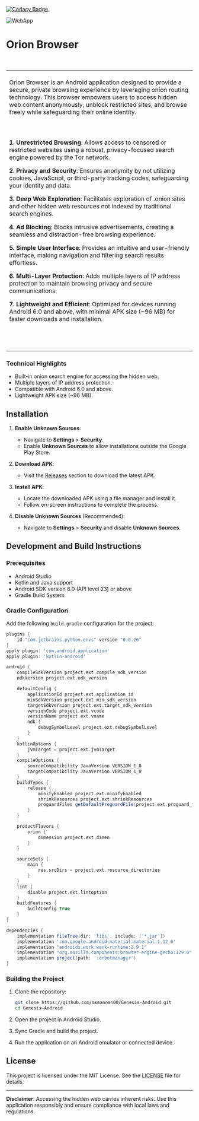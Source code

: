 [![Codacy Badge](https://app.codacy.com/project/badge/Grade/94c252c8ce904c4cbbc4146a463b4d9e)](https://app.codacy.com/gh/msmannan00/Genesis-Android/dashboard?utm_source=gh&utm_medium=referral&utm_content=&utm_campaign=Badge_grade)

![WebApp](https://github.com/msmannan00/Orion-Search/blob/trusted_main/documentation/homepage.png?raw=true)
# Orion Browser
<table>
<tr>
<td>
<br>
Orion Browser is an Android application designed to provide a secure, private browsing experience by leveraging onion routing technology. This browser empowers users to access hidden web content anonymously, unblock restricted sites, and browse freely while safeguarding their online identity.
<br>
<br>
</td>
</tr>
<br>
<tr>
<td>
<br>

**1. Unrestricted Browsing**: Allows access to censored or restricted websites using a robust, privacy-focused search engine powered by the Tor network.

**2. Privacy and Security**: Ensures anonymity by not utilizing cookies, JavaScript, or third-party tracking codes, safeguarding your identity and data.

**3. Deep Web Exploration**: Facilitates exploration of .onion sites and other hidden web resources not indexed by traditional search engines.

**4. Ad Blocking**: Blocks intrusive advertisements, creating a seamless and distraction-free browsing experience.

**5. Simple User Interface**: Provides an intuitive and user-friendly interface, making navigation and filtering search results effortless.

**6. Multi-Layer Protection**: Adds multiple layers of IP address protection to maintain browsing privacy and secure communications.

**7. Lightweight and Efficient**: Optimized for devices running Android 6.0 and above, with minimal APK size (~96 MB) for faster downloads and installation.

<br><br>
</td>
</tr>
</table>

### Technical Highlights
- Built-in onion search engine for accessing the hidden web.
- Multiple layers of IP address protection.
- Compatible with Android 6.0 and above.
- Lightweight APK size (~96 MB).

## Installation

1. **Enable Unknown Sources**:
   - Navigate to **Settings** > **Security**.
   - Enable **Unknown Sources** to allow installations outside the Google Play Store.

2. **Download APK**:
   - Visit the [Releases](https://github.com/msmannan00/Genesis-Android/releases) section to download the latest APK.

3. **Install APK**:
   - Locate the downloaded APK using a file manager and install it.
   - Follow on-screen instructions to complete the process.

4. **Disable Unknown Sources** (Recommended):
   - Navigate to **Settings** > **Security** and disable **Unknown Sources**.

## Development and Build Instructions

### Prerequisites
- Android Studio
- Kotlin and Java support
- Android SDK version 6.0 (API level 23) or above
- Gradle Build System

### Gradle Configuration

Add the following `build.gradle` configuration for the project:

```gradle
plugins {
    id "com.jetbrains.python.envs" version "0.0.26"
}
apply plugin: 'com.android.application'
apply plugin: 'kotlin-android'

android {
    compileSdkVersion project.ext.compile_sdk_version
    ndkVersion project.ext.ndk_version

    defaultConfig {
        applicationId project.ext.application_id
        minSdkVersion project.ext.min_sdk_version
        targetSdkVersion project.ext.target_sdk_version
        versionCode project.ext.vcode
        versionName project.ext.vname
        ndk {
            debugSymbolLevel project.ext.debugSymbolLevel
        }
    }
    kotlinOptions {
        jvmTarget = project.ext.jvmTarget
    }
    compileOptions {
        sourceCompatibility JavaVersion.VERSION_1_8
        targetCompatibility JavaVersion.VERSION_1_8
    }
    buildTypes {
        release {
            minifyEnabled project.ext.minifyEnabled
            shrinkResources project.ext.shrinkResources
            proguardFiles getDefaultProguardFile(project.ext.proguard_file), project.ext.proguard_rule
        }
    }

    productFlavors {
        orion {
            dimension project.ext.dimen
        }
    }

    sourceSets {
        main {
            res.srcDirs = project.ext.resource_directories
        }
    }
    lint {
        disable project.ext.lintoption
    }
    buildFeatures {
        buildConfig true
    }
}

dependencies {
    implementation fileTree(dir: 'libs', include: ['*.jar'])
    implementation 'com.google.android.material:material:1.12.0'
    implementation "androidx.work:work-runtime:2.9.1"
    implementation "org.mozilla.components:browser-engine-gecko:129.0"
    implementation project(path: ':orbotmanager')
}
```

### Building the Project
1. Clone the repository:
   ```bash
   git clone https://github.com/msmannan00/Genesis-Android.git
   cd Genesis-Android
   ```

2. Open the project in Android Studio.

3. Sync Gradle and build the project.

4. Run the application on an Android emulator or connected device.

## License

This project is licensed under the MIT License. See the [LICENSE](LICENSE) file for details.

---

**Disclaimer**: Accessing the hidden web carries inherent risks. Use this application responsibly and ensure compliance with local laws and regulations.
